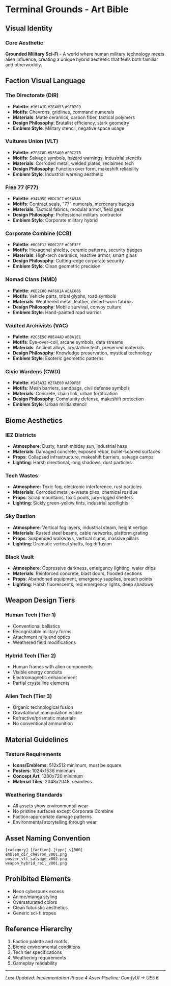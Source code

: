 # Terminal Grounds - Art Bible

## Visual Identity

### Core Aesthetic
**Grounded Military Sci-Fi** - A world where human military technology meets alien influence, creating a unique hybrid aesthetic that feels both familiar and otherworldly.

## Faction Visual Language

### The Directorate (DIR)
- **Palette**: `#161A1D` `#2E4053` `#9FB2C9`
- **Motifs**: Chevrons, gridlines, command numerals
- **Materials**: Matte ceramics, carbon fiber, tactical polymers
- **Design Philosophy**: Brutalist efficiency, stark geometry
- **Emblem Style**: Military stencil, negative space usage

### Vultures Union (VLT)
- **Palette**: `#7F8C8D` `#D35400` `#F0C27B`
- **Motifs**: Salvage symbols, hazard warnings, industrial stencils
- **Materials**: Corroded metal, welded plates, reclaimed tech
- **Design Philosophy**: Function over form, makeshift reliability
- **Emblem Style**: Industrial warning aesthetic

### Free 77 (F77)
- **Palette**: `#34495E` `#BDC3C7` `#95A5A6`
- **Motifs**: Contract seals, "77" numerals, mercenary badges
- **Materials**: Tactical fabrics, modular armor, field gear
- **Design Philosophy**: Professional military contractor
- **Emblem Style**: Corporate military hybrid

### Corporate Combine (CCB)
- **Palette**: `#0C0F12` `#00C2FF` `#C0F3FF`
- **Motifs**: Hexagonal shields, ceramic patterns, security badges
- **Materials**: High-tech ceramics, reactive armor, smart glass
- **Design Philosophy**: Cutting-edge corporate security
- **Emblem Style**: Clean geometric precision

### Nomad Clans (NMD)
- **Palette**: `#6E2C00` `#AF601A` `#EAC086`
- **Motifs**: Vehicle parts, tribal glyphs, road symbols
- **Materials**: Weathered metal, leather, desert-worn fabrics
- **Design Philosophy**: Mobile survival, convoy culture
- **Emblem Style**: Hand-painted road warrior

### Vaulted Archivists (VAC)
- **Palette**: `#2C3E50` `#8E44AD` `#BBA1E1`
- **Motifs**: Eye-over-coil, arcane symbols, data streams
- **Materials**: Ancient alloys, crystalline tech, preserved materials
- **Design Philosophy**: Knowledge preservation, mystical technology
- **Emblem Style**: Esoteric geometric patterns

### Civic Wardens (CWD)
- **Palette**: `#145A32` `#27AE60` `#A9DFBF`
- **Motifs**: Mesh barriers, sandbags, civil defense symbols
- **Materials**: Concrete, chain link, urban fortification
- **Design Philosophy**: Community defense, makeshift protection
- **Emblem Style**: Urban militia stencil

## Biome Aesthetics

### IEZ Districts
- **Atmosphere**: Dusty, harsh midday sun, industrial haze
- **Materials**: Damaged concrete, exposed rebar, bullet-scarred surfaces
- **Props**: Collapsed infrastructure, makeshift barriers, salvage camps
- **Lighting**: Harsh directional, long shadows, dust particles

### Tech Wastes
- **Atmosphere**: Toxic fog, electronic interference, rust particles
- **Materials**: Corroded metal, e-waste piles, chemical residue
- **Props**: Scrap mountains, toxic pools, jury-rigged shelters
- **Lighting**: Sickly green-yellow tints, industrial spotlights

### Sky Bastion
- **Atmosphere**: Vertical fog layers, industrial steam, height vertigo
- **Materials**: Rusted steel beams, cable networks, platform grating
- **Props**: Suspended walkways, vertical slums, massive pillars
- **Lighting**: Dramatic vertical shafts, fog diffusion

### Black Vault
- **Atmosphere**: Oppressive darkness, emergency lighting, water drips
- **Materials**: Reinforced concrete, blast doors, flooded sections
- **Props**: Abandoned equipment, emergency supplies, breach points
- **Lighting**: Harsh fluorescents, red emergency lights, deep shadows

## Weapon Design Tiers

### Human Tech (Tier 1)
- Conventional ballistics
- Recognizable military forms
- Attachment rails and optics
- Weathered field modifications

### Hybrid Tech (Tier 2)
- Human frames with alien components
- Visible energy conduits
- Electromagnetic enhancement
- Partial crystalline elements

### Alien Tech (Tier 3)
- Organic technological fusion
- Gravitational manipulation visible
- Refractive/prismatic materials
- No conventional ammunition

## Material Guidelines

### Texture Requirements
- **Icons/Emblems**: 512x512 minimum, must be square
- **Posters**: 1024x1536 minimum
- **Concept Art**: 1280x720 minimum
- **Material Tiles**: 2048x2048, seamless

### Weathering Standards
- All assets show environmental wear
- No pristine surfaces except Corporate Combine
- Faction-appropriate damage patterns
- Environmental storytelling through wear

## Asset Naming Convention
```
[category]_[faction]_[type]_v[000]
emblem_dir_chevron_v001.png
poster_vlt_salvage_v002.png
weapon_hybrid_rail_v001.png
```

## Prohibited Elements
- Neon cyberpunk excess
- Anime/manga styling
- Oversaturated colors
- Clean futuristic aesthetics
- Generic sci-fi tropes

## Reference Hierarchy
1. Faction palette and motifs
2. Biome environmental conditions
3. Tech tier specifications
4. Weathering requirements
5. Gameplay readability

---

*Last Updated: Implementation Phase 4*
*Asset Pipeline: ComfyUI → UE5.6*
